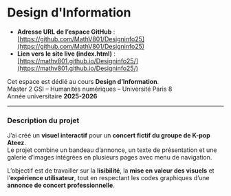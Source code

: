 # Design d'Information 

- **Adresse URL de l’espace GitHub** : [https://github.com/MathV801/Designinfo25](https://github.com/MathV801/Designinfo25)  
- **Lien vers le site live (index.html)** : [https://mathv801.github.io/Designinfo25/](https://mathv801.github.io/Designinfo25/)

Cet espace est dédié au cours **Design d’Information**.  
Master 2 GSI – Humanités numériques – Université Paris 8  
Année universitaire **2025-2026**

---

### Description du projet
J’ai créé un **visuel interactif** pour un **concert fictif du groupe de K-pop Ateez**.  
Le projet combine un bandeau d’annonce, un texte de présentation et une galerie d’images intégrées en plusieurs pages avec menu de navigation.  

L’objectif est de travailler sur la **lisibilité**, la **mise en valeur des visuels** et l’**expérience utilisateur**, tout en respectant les codes graphiques d’une **annonce de concert professionnelle**.
 
